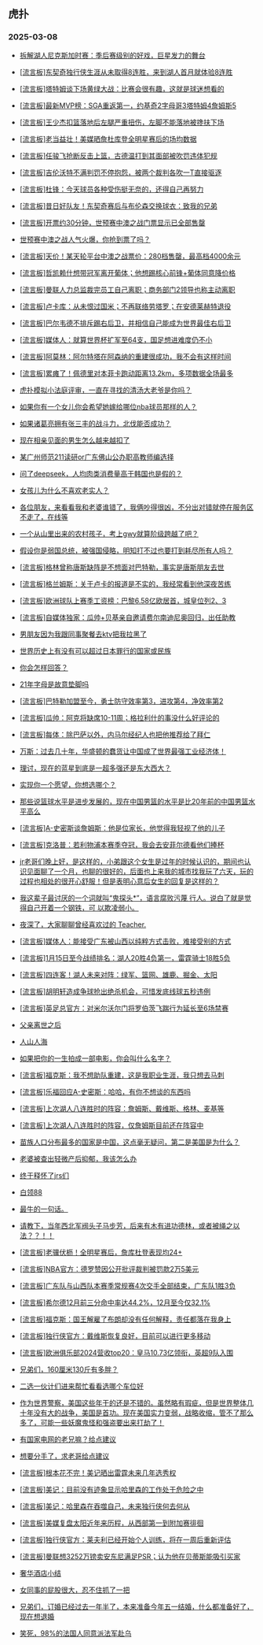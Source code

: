 ## 虎扑 
### 2025-03-08

+ [拆解湖人尼克斯加时赛：季后赛级别的好戏，巨星发力的舞台](https://bbs.hupu.com/630985604.html)

+ [[流言板]东契奇独行侠生涯从未取得8连胜，来到湖人首月就体验8连胜](https://bbs.hupu.com/630989805.html)

+ [[流言板]塔特姆谈下场黄绿大战：比赛会很有趣，这就是球迷想看的](https://bbs.hupu.com/630986612.html)

+ [[流言板]最新MVP榜：SGA重返第一，约基奇2字母哥3塔特姆4詹姆斯5](https://bbs.hupu.com/630992462.html)

+ [[流言板]王少杰扣篮落地后左腿严重扭伤，左脚不能落地被搀扶下场](https://bbs.hupu.com/630990361.html)

+ [[流言板]老当益壮！美媒晒詹杜库登全明星赛后的场均数据](https://bbs.hupu.com/630989620.html)

+ [[流言板]任骏飞抢断反击上篮，古德温打到其面部被吹罚违体犯规](https://bbs.hupu.com/630990071.html)

+ [[流言板]吉伦沃特不满判罚不停抱怨，被两个裁判各吹一T直接驱逐](https://bbs.hupu.com/630988184.html)

+ [[流言板]杜锋：今天球员各种受伤挺无奈的，还得自己再努力](https://bbs.hupu.com/630992303.html)

+ [[流言板]昔日好队友！东契奇赛后与布伦森交换球衣：致我的兄弟](https://bbs.hupu.com/630987188.html)

+ [[流言板]开票约30分钟，世预赛中澳之战门票显示已全部售罄](https://bbs.hupu.com/630984953.html)

+ [世预赛中澳之战人气火爆，你抢到票了吗？](https://bbs.hupu.com/630984970.html)

+ [[流言板]天价！某天轮平台中澳之战票价：280档售罄，最高档4000余元](https://bbs.hupu.com/630985807.html)

+ [[流言板]哲凯赖什想带冠军离开葡体；他想踢核心前锋+葡体同意降价格](https://bbs.hupu.com/630980745.html)

+ [[流言板]曼联人力总监裁完员工自己离职；商务部门2领导也称主动离职](https://bbs.hupu.com/630978749.html)

+ [[流言板]卢卡库：从未恨过国米；不再联络劳塔罗；在安德莱赫特退役](https://bbs.hupu.com/630984164.html)

+ [[流言板]巴尔韦德不排斥踢右后卫，并相信自己能成为世界最佳右后卫](https://bbs.hupu.com/630989413.html)

+ [[流言板]媒体人：就算世界杯扩军至64支，国足想进难度仍不小](https://bbs.hupu.com/630977376.html)

+ [[流言板]阿莫林：阿尔特塔在阿森纳的重建很成功，我不会有这样时间](https://bbs.hupu.com/630990384.html)

+ [[流言板]累瘫了！佩德里对本菲卡跑动距离13.2km，多项数据全场最多](https://bbs.hupu.com/630982094.html)

+ [虎扑模拟小法庭评审，一直在寻找的清汤大老爷是你吗？](https://bbs.hupu.com/630987002.html)

+ [如果你有一个女儿你会希望她嫁给哪位nba球员那样的人？](https://bbs.hupu.com/630985534.html)

+ [如果诸葛亮拥有张三丰的战斗力，北伐能否成功？](https://bbs.hupu.com/630990983.html)

+ [现在相亲见面的男生怎么越来越扣了](https://bbs.hupu.com/630985990.html)

+ [某广州师范211读研or广东佛山公办职高教师编选择](https://bbs.hupu.com/630986123.html)

+ [问了deepseek，人均肉类消费量高于韩国也是假的？](https://bbs.hupu.com/630989666.html)

+ [女孩儿为什么不喜欢老实人？](https://bbs.hupu.com/630986196.html)

+ [各位朋友，来看看我和老婆谁错了，我俩吵得很凶，不分出对错就停在服务区不走了，在线等](https://bbs.hupu.com/630986548.html)

+ [一个从山里出来的农村孩子，考上gwy就算阶级跨越了吧？](https://bbs.hupu.com/630986386.html)

+ [假设你是弱国总统，被强国侵略，明知打不过也要打到耗尽所有人吗？](https://bbs.hupu.com/630990317.html)

+ [[流言板]格林曾称唐斯缺阵是不想面对巴特勒，事实是唐斯朋友去世](https://bbs.hupu.com/630993186.html)

+ [[流言板]格兰姆斯：关于卢卡的报道是不实的，我经常看到他深夜苦练](https://bbs.hupu.com/630993696.html)

+ [[流言板]欧洲球队上赛季工资榜：巴黎6.58亿欧居首，城皇位列2、3](https://bbs.hupu.com/630989055.html)

+ [[流言板]自媒体独家：瓜帅+贝基亲自邀请费尔南迪尼奥回归，出任助教](https://bbs.hupu.com/630986236.html)

+ [男朋友因为我跟同事聚餐去ktv把我拉黑了](https://bbs.hupu.com/630990924.html)

+ [世界历史上有没有可以超过日本罪行的国家或民族](https://bbs.hupu.com/630989523.html)

+ [你会怎样回答？](https://bbs.hupu.com/630986318.html)

+ [21年字母是故意垫脚吗](https://bbs.hupu.com/630991957.html)

+ [[流言板]巴特勒加盟至今，勇士防守效率第3，进攻第4，净效率第2](https://bbs.hupu.com/630993251.html)

+ [[流言板]瓜帅：阿克将缺席10-11周；格拉利什的事没什么好评论的](https://bbs.hupu.com/630992964.html)

+ [[流言板]每体：除巴萨以外，内马尔经纪人也把他推荐给了拜仁](https://bbs.hupu.com/630992166.html)

+ [万斯：过去几十年，华盛顿的蠢货让中国成了世界最强工业经济体！](https://bbs.hupu.com/630992845.html)

+ [理讨，现在的蓝星到底是一超多强还是东大西大？](https://bbs.hupu.com/630989361.html)

+ [实现你一个愿望，你想选哪个？](https://bbs.hupu.com/630988771.html)

+ [那些说篮球水平是进步发展的，现在中国男篮的水平是比20年前的中国男篮水平高么](https://bbs.hupu.com/630988825.html)

+ [[流言板]A-史密斯谈詹姆斯：他是位家长，他觉得我轻视了他的儿子](https://bbs.hupu.com/630992888.html)

+ [[流言板]克洛普：若利物浦本赛季夺冠，我会去安菲尔德看他们捧杯](https://bbs.hupu.com/630987169.html)

+ [jr老哥们晚上好，是这样的，小弟跟这个女生是过年的时候认识的，期间也认识见面聊了一个月，也聊的很好的，后面也上来我的城市找我玩了六天，玩的过程也相处的很开心舒服！但是表明心意后女生的回复是这样的？](https://bbs.hupu.com/630994244.html)

+ [我这辈子最讨厌的一个词就叫“鬼探头*”，语言腐败污蔑 行人。说白了就是觉得自己开着一个钢铁，可 以欺凌弱小。 ](https://bbs.hupu.com/630992402.html)

+ [夜深了，大家聊聊曾经喜欢过的 Teacher.](https://bbs.hupu.com/630992961.html)

+ [[流言板]媒体人：能接受广东被山西以纯粹方式击败，难接受别的方式](https://bbs.hupu.com/630992084.html)

+ [[流言板]1月15日至今战绩排名：湖人20胜4负第一，雷霆骑士18胜5负](https://bbs.hupu.com/630992692.html)

+ [[流言板]四连客！湖人未来对阵：绿军、篮网、雄鹿、掘金、太阳](https://bbs.hupu.com/630993733.html)

+ [[流言板]胡明轩造成争球抢出绝杀机会，可惜发底线球五秒违例](https://bbs.hupu.com/630991080.html)

+ [[流言板]英足总官方：对米尔沃尔门将罗伯茨飞踹行为延长至6场禁赛](https://bbs.hupu.com/630992643.html)

+ [父亲离世之后](https://bbs.hupu.com/630992191.html)

+ [人山人海](https://bbs.hupu.com/630994018.html)

+ [如果把你的一生拍成一部电影，你会叫什么名字？](https://bbs.hupu.com/630992211.html)

+ [[流言板]福克斯：我不想助队重建，这是我职业生涯，我只想去马刺](https://bbs.hupu.com/630993529.html)

+ [[流言板]乐福回应A-史密斯：哈哈，有你不想谈的东西吗](https://bbs.hupu.com/630994468.html)

+ [[流言板]上次湖人八连胜时的阵容：詹姆斯、戴维斯、格林、麦基等](https://bbs.hupu.com/630993282.html)

+ [[流言板]上次湖人八连胜时的阵容，仅詹姆斯目前还在阵容中](https://bbs.hupu.com/630992725.html)

+ [苗族人口分布最多的国家是中国，这点毫无疑问，第二是美国是为什么？](https://bbs.hupu.com/630993281.html)

+ [老婆被查出轻微产后抑郁，我该怎么办](https://bbs.hupu.com/630992772.html)

+ [终于释怀了jrs们](https://bbs.hupu.com/630994420.html)

+ [白领88](https://bbs.hupu.com/630993956.html)

+ [最牛的一句话。](https://bbs.hupu.com/630993528.html)

+ [请教下，当年西北军阀头子马步芳，后来有木有进功德林，或者被绳之以法？？！！](https://bbs.hupu.com/630992839.html)

+ [[流言板]老骥伏枥！全明星赛后，詹库杜登表现均24+](https://bbs.hupu.com/630994410.html)

+ [[流言板]NBA官方：德罗赞因公开批评裁判被罚款2万5美元](https://bbs.hupu.com/630994282.html)

+ [[流言板]广东队与山西队本赛季常规赛4次交手全部结束，广东队1胜3负](https://bbs.hupu.com/630993538.html)

+ [[流言板]希尔德12月前三分命中率达44.2%，12月至今仅32.1%](https://bbs.hupu.com/630993497.html)

+ [[流言板]福克斯：国王解雇了布朗却没有任何解释，责任都落在我身上](https://bbs.hupu.com/630994562.html)

+ [[流言板]独行侠官方：戴维斯恢复良好，目前可以进行更多移动](https://bbs.hupu.com/630994191.html)

+ [[流言板]欧洲俱乐部2024营收top20：皇马10.73亿领衔，英超9队入围](https://bbs.hupu.com/630994345.html)

+ [兄弟们，160厘米130斤有多胖？](https://bbs.hupu.com/630993429.html)

+ [二选一伙计们进来帮忙看看选哪个车位好](https://bbs.hupu.com/630993453.html)

+ [作为世界警察，美国这些年干的还是不错的。虽然略有瑕疵，但是世界整体几十年没有大的战争，美国是首功。现在美国实力变弱，战略收缩，管不了那么多了，可能一些妖魔鬼怪和强盗要出来打劫了！](https://bbs.hupu.com/630993846.html)

+ [有国家电网的老兄嘛？给点建议](https://bbs.hupu.com/630994257.html)

+ [想要分手了，求老哥给点建议](https://bbs.hupu.com/630994207.html)

+ [[流言板]根本花不完！美记晒出雷霆未来几年选秀权](https://bbs.hupu.com/630994596.html)

+ [[流言板]美记：目前没有迹象显示哈里森的工作处于危险之中](https://bbs.hupu.com/630994222.html)

+ [[流言板]美记：哈里森在吞噬自己，未来独行侠何去何从](https://bbs.hupu.com/630994511.html)

+ [[流言板]美媒复盘太阳近年来历程，从西部第一到附加赛徘徊](https://bbs.hupu.com/630994585.html)

+ [[流言板]独行侠官方：莱夫利已经开始个人训练，将在一周后重新评估](https://bbs.hupu.com/630994298.html)

+ [[流言板]曼联想3252万镑卖安东尼满足PSR；认为他在贝蒂斯能吸引买家](https://bbs.hupu.com/630986795.html)

+ [奢华酒店小结](https://bbs.hupu.com/630994628.html)

+ [女同事的屁股很大，忍不住抓了一把](https://bbs.hupu.com/630994131.html)

+ [兄弟们，订婚已经过去一年半了，本来准备今年五一结婚，什么都准备好了，现在想退婚](https://bbs.hupu.com/630994793.html)

+ [笑死，98%的法国人同意派法军赴乌](https://bbs.hupu.com/630994783.html)

